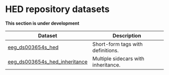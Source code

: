 # HED repository datasets

**This section is under development**

| Dataset | Description |
| ----------------- | ------------|
| [eeg_ds003654s_hed](eeg_ds003654s_hed)| Short-form tags with definitions. |
| [eeg_ds003654s_hed_inheritance](eeg_ds003654s_hed_inheritance) | Multiple sidecars with inheritance. |
